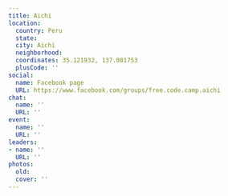 ```yaml
---
title: Aichi
location:
  country: Peru
  state: 
  city: Aichi
  neighborhood: 
  coordinates: 35.121932, 137.081753
  plusCode: ''
social:
  name: Facebook page
  URL: https://www.facebook.com/groups/free.code.camp.aichi
chat:
  name: ''
  URL: ''
event:
  name: ''
  URL: ''
leaders:
- name: ''
  URL: ''
photos:
  old: 
  cover: ''
---
```

